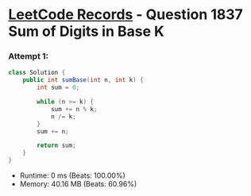 # [LeetCode Records](../../README.md) - Question 1837 Sum of Digits in Base K

### Attempt 1: 
```java
class Solution {
    public int sumBase(int n, int k) {
        int sum = 0;

        while (n >= k) {
            sum += n % k;
            n /= k;
        }
        sum += n;

        return sum;
    }
}
```
- Runtime: 0 ms (Beats: 100.00%)
- Memory: 40.16 MB (Beats: 60.96%)

<br>
